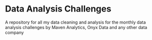 # Data Analysis Challenges

A repository for all my data cleaning and analysis for the monthly data analysis challenges by Maven Analytics, Onyx Data and any other  data company
